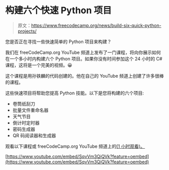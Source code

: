 # 构建六个快速 Python 项目

> 原文：<https://www.freecodecamp.org/news/build-six-quick-python-projects/>

您是否正在寻找一些快速简单的 Python 项目来构建？

我们在 freeCodeCamp.org YouTube 频道上发布了一门课程，将向你展示如何在一个多小时内构建六个 Python 项目。如果你没有时间参加这个 24 小时的 C#课程，这将是一个完美的视频。😀

这个课程是用孙铁麟的代码创建的。他在自己的 YouTube 频道上创建了许多很棒的课程。

这些快速项目将帮助您提高 Python 技能。以下是您将构建的六个项目:

*   卷筒纸刮刀
*   批量文件重命名器
*   天气节目
*   倒计时定时器
*   密码生成器
*   QR 码阅读器和生成器

观看以下课程或 freeCodeCamp.org YouTube 频道上的[(1 小时观看)。](https://youtu.be/SqvVm3QiQVk)

[https://www.youtube.com/embed/SqvVm3QiQVk?feature=oembed](https://www.youtube.com/embed/SqvVm3QiQVk?feature=oembed)